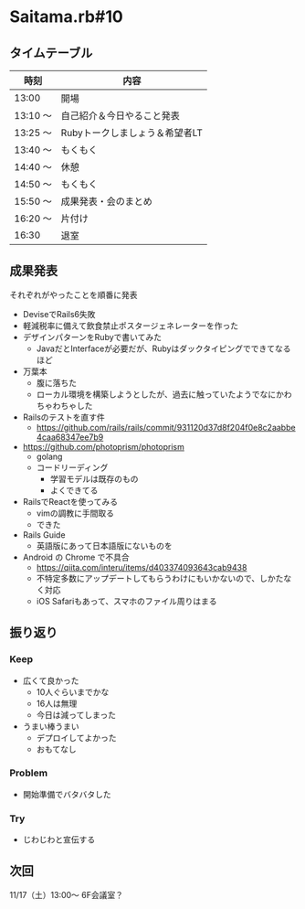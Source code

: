 # Saitama.rb#10

## タイムテーブル

| 時刻 | 内容 |
| --- | --- |
| 13:00 | 開場 |
| 13:10 ～  | 自己紹介＆今日やること発表 |
| 13:25 ～ | Rubyトークしましょう＆希望者LT |
| 13:40 ～ | もくもく |
| 14:40 ～ | 休憩 |
| 14:50 ～ | もくもく |
| 15:50 ～ | 成果発表・会のまとめ |
| 16:20 ～ | 片付け |
| 16:30 | 退室 |

## 成果発表

それぞれがやったことを順番に発表

- DeviseでRails6失敗
- 軽減税率に備えて飲食禁止ポスタージェネレーターを作った
- デザインパターンをRubyで書いてみた
  - JavaだとInterfaceが必要だが、Rubyはダックタイピングでできてなるほど
- 万葉本
  - 腹に落ちた
  - ローカル環境を構築しようとしたが、過去に触っていたようでなにかわちゃわちゃした
- Railsのテストを直す件
  - https://github.com/rails/rails/commit/931120d37d8f204f0e8c2aabbe4caa68347ee7b9
- https://github.com/photoprism/photoprism
  - golang
  - コードリーディング
    - 学習モデルは既存のもの
    - よくできてる
- RailsでReactを使ってみる
  - vimの調教に手間取る
  - できた
- Rails Guide
  - 英語版にあって日本語版にないものを
- Android の Chrome で不具合
  - https://qiita.com/interu/items/d403374093643cab9438
  - 不特定多数にアップデートしてもらうわけにもいかないので、しかたなく対応
  - iOS Safariもあって、スマホのファイル周りはまる

## 振り返り

### Keep

- 広くて良かった
  - 10人ぐらいまでかな
  - 16人は無理
  - 今日は減ってしまった
- うまい棒うまい
  - デプロイしてよかった
  - おもてなし

### Problem

- 開始準備でバタバタした

### Try

- じわじわと宣伝する

## 次回

11/17（土）13:00～ 6F会議室？
